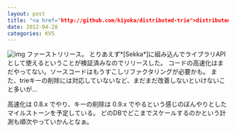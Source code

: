 ```yaml
---
layout: post
title: "<a href="http://github.com/kiyoka/distributed-trie">distributed-trie</a> 0.8.0 リリース"
date: 2012-04-28
categories: KVS
---
```

![img](http://raw.github.com/kiyoka/distributed-trie/master/img/distributed-trie-logo.png)
ファーストリリース。
とりあえず*[Sekka*]に組み込んでライブラリAPIとして使えるということが検証済みなのでリリースした。
コードの高速化はまだやってない。ソースコードはもうすこしリファクタリングが必要かも。
また、trieキーの削除には対応していないなど、まだまだ改善しないといけないこと多いが…

高速化は 0.8.x でやり、キーの削除は 0.9.x でやるという感じのぼんやりとしたマイルストーンを予定している。
どのDBでどこまでスケールするのかという計測も順次やっていかんとなぁ。
